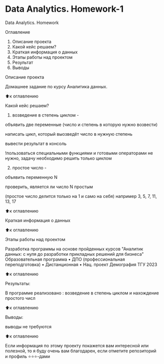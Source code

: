 # Data Analytics. Homework-1
Data Analytics. Homework 

Оглавление
1. Описание проекта
2. Какой кейс решаем?
3. Краткая информация о данных
4. Этапы работы над проектом
5. Результат
6. Выводы

Описание проекта

Домашнее задание по курсу Аналитика данных.

⬆️к оглавлению

Какой кейс решаем?

1) возведение в степень циклом -
	
 объявить две переменные (число и степень в которую нужно возвести)

 написать цикл, который выозведёт число в нужную степень

 вывести результат в консоль

 !пользоваться специальными функциями и готовыми операторами не нужно, задачу необходимо решить только циклом

2) простое число -

 объявить переменную N

 проверить, является ли число N простым

 (простое число делится только на 1 и само на себя) например 3, 5, 7, 11, 13, 17

⬆️к оглавлению


Краткая информация о данных



⬆️к оглавлению

Этапы работы над проектом

Разработка программы на основе пройденных курсов "Аналитик данных: с нуля до разработки прикладных решений для бизнеса"
Образовательная программа • ДПО (профессиональная переподготовка) • Дистанционная • Нац. проект Демография ТГУ 2023

⬆️к оглавлению

Результаты:

В программе реализовано : возведение в степень циклом и нахождение простого числ

⬆️к оглавлению

Выводы:

выводы не требуются

⬆️к оглавлению

Если информация по этому проекту покажется вам интересной или полезной, то я буду очень вам благодарен, если отметите репозиторий и профиль ⭐️⭐️⭐️-дами
